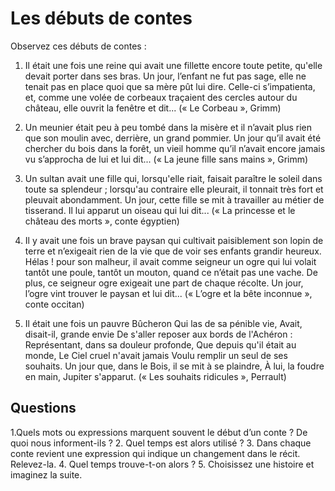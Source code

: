 # Les débuts de contes

Observez ces débuts de contes :

1. Il était une fois une reine qui avait une fillette encore toute petite, qu'elle devait porter dans ses bras. Un jour, l’enfant ne fut pas sage, elle ne tenait pas en place quoi que sa mère pût lui dire. Celle-ci s’impatienta, et, comme une volée de corbeaux traçaient des cercles autour du château, elle ouvrit la fenêtre et dit... (« Le Corbeau », Grimm)

2. Un meunier était peu à peu tombé dans la misère et il n’avait plus rien que son moulin avec, derrière, un grand pommier. Un jour qu’il avait été chercher du bois dans la forêt, un vieil homme qu’il n’avait encore jamais vu s’approcha de lui et lui dit... (« La jeune fille sans mains », Grimm)

3. Un sultan avait une fille qui, lorsqu'elle riait, faisait paraître le soleil dans toute sa splendeur ; lorsqu'au contraire elle pleurait, il tonnait très fort et pleuvait abondamment. Un jour, cette fille se mit à travailler au métier de tisserand. Il lui apparut un oiseau qui lui dit... (« La princesse et le château des morts », conte égyptien)

4. Il y avait une fois un brave paysan qui cultivait paisiblement son lopin de terre et n’exigeait rien de la vie que de voir ses enfants grandir heureux. Hélas ! pour son malheur, il avait comme seigneur un ogre qui lui volait tantôt une poule, tantôt un mouton, quand ce n’était pas une vache. De plus, ce seigneur ogre exigeait une part de chaque récolte. Un jour, l’ogre vint trouver le paysan et lui dit... (« L’ogre et la bête inconnue », conte occitan)

5. Il était une fois un pauvre Bûcheron Qui las de sa pénible vie, Avait, disait-il, grande envie De s'aller reposer aux bords de l'Achéron : Représentant, dans sa douleur profonde, Que depuis qu'il était au monde, Le Ciel cruel n'avait jamais Voulu remplir un seul de ses souhaits.
Un jour que, dans le Bois, il se mit à se plaindre, À lui, la foudre en main, Jupiter s'apparut.
(« Les souhaits ridicules », Perrault)

## Questions

1.Quels mots ou expressions marquent souvent le début d’un conte ? De quoi nous informent-ils ?
2. Quel temps est alors utilisé ?
3. Dans chaque conte revient une expression qui indique un changement dans le récit. Relevez-la.
4. Quel temps trouve-t-on alors ?
5. Choisissez une histoire et imaginez la suite.
